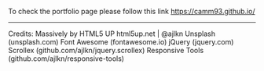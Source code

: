 To check the portfolio page please follow this link https://camm93.github.io/





-------------------------------------------------------------------------------------------------------------------------------






Credits:
Massively by HTML5 UP
html5up.net | @ajlkn
Unsplash (unsplash.com)
Font Awesome (fontawesome.io)
jQuery (jquery.com)
Scrollex (github.com/ajlkn/jquery.scrollex)
Responsive Tools (github.com/ajlkn/responsive-tools)
